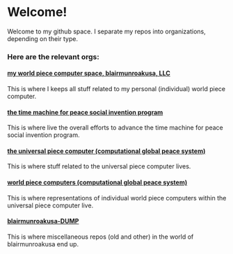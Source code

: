 # Welcome!

Welcome to my github space. I separate my repos into organizations, depending on their type.

### Here are the relevant orgs:

#### [my world piece computer space, blairmunroakusa, LLC](https://github.com/worldpiececomputer-blairmunroakusa)

This is where I keeps all stuff related to my personal (individual) world piece computer.

#### [the time machine for peace social invention program](https://github.com/timemachineforpeace)

This is where live the overall efforts to advance the time machine for peace social invention program.

#### [the universal piece computer (computational global peace system)](https://github.com/CGPS-theuniversalpiececomputer)

This is where stuff related to the universal piece computer lives.

#### [world piece computers (computational global peace system)](https://github.com/CGPS-worldpiececomputers)

This is where representations of individual world piece computers within the universal piece computer live.

#### [blairmunroakusa-DUMP](https://github.com/blairmunroakusa-DUMP)

This is where miscellaneous repos (old and other) in the world of blairmunroakusa end up.
